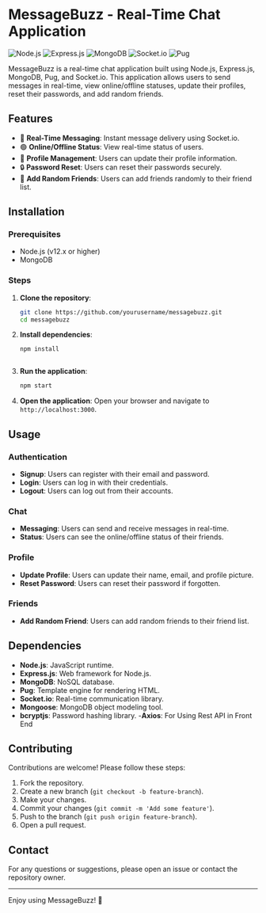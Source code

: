 # MessageBuzz - Real-Time Chat Application

![Node.js](https://img.shields.io/badge/Node.js-v12.x-green)
![Express.js](https://img.shields.io/badge/Express.js-4.x-blue)
![MongoDB](https://img.shields.io/badge/MongoDB-v4.x-brightgreen)
![Socket.io](https://img.shields.io/badge/Socket.io-v4.x-white)
![Pug](https://img.shields.io/badge/Pug-v3.x-orange)

MessageBuzz is a real-time chat application built using Node.js, Express.js, MongoDB, Pug, and Socket.io. This application allows users to send messages in real-time, view online/offline statuses, update their profiles, reset their passwords, and add random friends.

## Features

- 📩 **Real-Time Messaging**: Instant message delivery using Socket.io.
- 🟢 **Online/Offline Status**: View real-time status of users.
- 👤 **Profile Management**: Users can update their profile information.
- 🔒 **Password Reset**: Users can reset their passwords securely.
- 🤝 **Add Random Friends**: Users can add friends randomly to their friend list.

## Installation

### Prerequisites

- Node.js (v12.x or higher)
- MongoDB

### Steps

1. **Clone the repository**:
    ```bash
    git clone https://github.com/yourusername/messagebuzz.git
    cd messagebuzz
    ```

2. **Install dependencies**:
    ```bash
    npm install
    ```


    ```

4. **Run the application**:
    ```bash
    npm start
    ```

5. **Open the application**:
    Open your browser and navigate to `http://localhost:3000`.

## Usage

### Authentication

- **Signup**: Users can register with their email and password.
- **Login**: Users can log in with their credentials.
- **Logout**: Users can log out from their accounts.

### Chat

- **Messaging**: Users can send and receive messages in real-time.
- **Status**: Users can see the online/offline status of their friends.

### Profile

- **Update Profile**: Users can update their name, email, and profile picture.
- **Reset Password**: Users can reset their password if forgotten.

### Friends

- **Add Random Friend**: Users can add random friends to their friend list.

## Dependencies

- **Node.js**: JavaScript runtime.
- **Express.js**: Web framework for Node.js.
- **MongoDB**: NoSQL database.
- **Pug**: Template engine for rendering HTML.
- **Socket.io**: Real-time communication library.
- **Mongoose**: MongoDB object modeling tool.
- **bcryptjs**: Password hashing library.
-**Axios**: For Using Rest API in Front End

## Contributing

Contributions are welcome! Please follow these steps:

1. Fork the repository.
2. Create a new branch (`git checkout -b feature-branch`).
3. Make your changes.
4. Commit your changes (`git commit -m 'Add some feature'`).
5. Push to the branch (`git push origin feature-branch`).
6. Open a pull request.


## Contact

For any questions or suggestions, please open an issue or contact the repository owner.

---

Enjoy using MessageBuzz! 🚀


